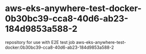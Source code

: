 # aws-eks-anywhere-test-docker-0b30bc39-cca8-40d6-ab23-184d9853a588-2
repository for use with E2E test job aws-eks-anywhere-test-docker:0b30bc39-cca8-40d6-ab23-184d9853a588-2
